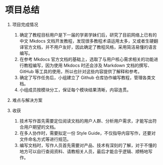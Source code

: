 # 项目总结
1. 项目完成情况
   1. 确定了教程目标用户是下一届的学弟学妹们后，研究了目前网络上已有的中文 Mkdocs 文档开发教程，发现很多教程术语运用太多，又或者生硬翻译官方文档，并不用户友好，因此确定了教程风格，采用简洁易懂的语言编写。
   2. 在参考 Mkdocs 官方文档的基础上，选取了与用户核心需求相关的功能进行教程编写，因为使用 Mkdocs 时还会涉及 Markdown 文档的撰写、GitHub 等工具的使用，所以也针对这些内容提供了解释和参考。
   3. 确定了写作任务后，小组建立了 Github 仓库协作编写教程，管理各类文档。
   4. 小组成员按模块分工，保证每个模块结果清晰，内容连贯。
   
2. 难点与解决方案
   

3. 收获
   1. 技术写作首先需要定位阅读文档的用户人群、分析用户需求，才能写出符合用户期望的文档。
   2. 在多人协作时，需要拟定一份 Style Guide，不仅指导内容写作，还要对文件命名方式等进行规范。
   3. 编写文档时，写作人员首先需要对产品、技术有深刻的了解，对于不懂的地方可以自行查阅资料、请教相关人员，最后才能合乎逻辑、顺畅地写作。